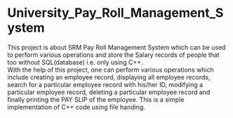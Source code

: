 # University_Pay_Roll_Management_System
This project is about SRM Pay Roll Management System which can be used to perform various operations and store the Salary records of people that too without SQL(database) i.e. only using C++. 	
	With the help of this project, one can perform various operations which include creating an employee record, displaying all employee records, search for a particular employee record with his/her ID, modifying a particular employee record, deleting a particular employee record and finally printing the PAY SLIP of the employee.
	This is a simple implementation of C++ code using file handing.
